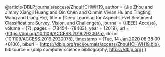 @article{DBLP:journals/access/ZhouHCHWH19,
author    = {Jie Zhou and
Jimmy Xiangji Huang and
Qin Chen and
Qinmin Vivian Hu and
Tingting Wang and
Liang He},
title     = {Deep Learning for Aspect-Level Sentiment Classification: Survey, Vision,
and Challenges},
journal   = {{IEEE} Access},
volume    = {7},
pages     = {78454--78483},
year      = {2019},
url       = {https://doi.org/10.1109/ACCESS.2019.2920075},
doi       = {10.1109/ACCESS.2019.2920075},
timestamp = {Tue, 14 Jan 2020 08:38:00 +0100},
biburl    = {https://dblp.org/rec/journals/access/ZhouHCHWH19.bib},
bibsource = {dblp computer science bibliography, https://dblp.org}
}